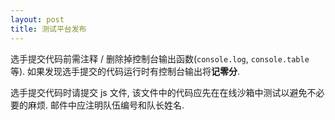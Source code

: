 ```yaml
---
layout: post
title: 测试平台发布
---
```


选手提交代码前需注释 / 删除掉控制台输出函数(`console.log`, `console.table` 等). 如果发现选手提交的代码运行时有控制台输出将**记零分**. 

选手提交代码时请提交 js 文件, 该文件中的代码应先在在线沙箱中测试以避免不必要的麻烦. 邮件中应注明队伍编号和队长姓名. 